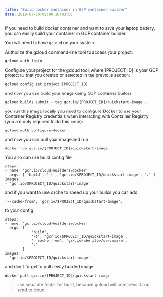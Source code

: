 ```yaml
---
title: "Build docker container in GCP container builder"
date: 2018-07-30T09:00:16+03:00
---
```


If you need to build docker container and want to save your laptop battery, you can easily
build your container in GCP container builder.

You will need to have `gcloud` on your system.

Authorize the gcloud command-line tool to access your project:

```
gcloud auth login
```

Configure your project for the gcloud tool, where [PROJECT_ID] is your GCP project ID that you created or selected in the previous section:

```
gcloud config set project [PROJECT_ID]
```

and now you can build your image using GCP container builder

```
gcloud builds submit --tag gcr.io/[PROJECT_ID]/quickstart-image .
```

you run this image locally you need to configure Docker to use your Container Registry credentials when interacting with Container Registry (you are only required to do this once):

```
gcloud auth configure-docker
```

and now you can pull your image and run
```
docker run gcr.io/[PROJECT_ID]/quickstart-image
```

You also can use build config file
```
steps:
- name: 'gcr.io/cloud-builders/docker'
  args: [ 'build', '-t', 'gcr.io/$PROJECT_ID/quickstart-image', '.' ]
images:
- 'gcr.io/$PROJECT_ID/quickstart-image'
```

and if you want to use cache to speed up your builds you can add
```
'--cache-from', 'gcr.io/$PROJECT_ID/quickstart-image',
```
to your config
```
steps:
- name: 'gcr.io/cloud-builders/docker'
  args: [
            'build',
            '-t', 'gcr.io/$PROJECT_ID/quickstart-image',
            '--cache-from', 'gcr.io/aborilov/senseware',
            '.'
        ]
images:
- 'gcr.io/$PROJECT_ID/quickstart-image'
```
and don't forget to pull newly builded image

```
docker pull gcr.io/[PROJECT_ID]/quickstart-image
```

> use separate folder for build, because gcloud will compress it and send to cloud


